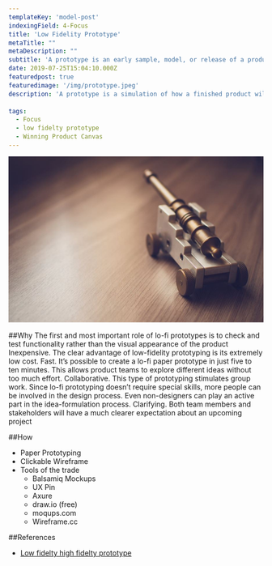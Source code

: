 ```yaml
---
templateKey: 'model-post'
indexingField: 4-Focus
title: 'Low Fidelity Prototype'
metaTitle: ""
metaDescription: ""
subtitle: 'A prototype is an early sample, model, or release of a product built to test a concept or process.'
date: 2019-07-25T15:04:10.000Z
featuredpost: true
featuredimage: '/img/prototype.jpeg'
description: 'A prototype is a simulation of how a finished product will work. It allows product teams to test the usability and feasibility of their designs. Low-fidelity (lo-fi) prototyping is a quick and easy way to translate high-level design concepts into tangible and testable artifacts. Should not be so concrete.'

tags:
  - Focus
  - low fidelty prototype
  - Winning Product Canvas
---
```


![flavor wheel](/img/prototype.jpeg)

##Why
The first and most important role of lo-fi prototypes is to check and test functionality rather than the visual appearance of the product
Inexpensive. The clear advantage of low-fidelity prototyping is its extremely low cost.
Fast. It’s possible to create a lo-fi paper prototype in just five to ten minutes. This allows product teams to explore different ideas without too much effort.
Collaborative. This type of prototyping stimulates group work. Since lo-fi prototyping doesn’t require special skills, more people can be involved in the design process. Even non-designers can play an active part in the idea-formulation process.
Clarifying. Both team members and stakeholders will have a much clearer expectation about an upcoming project

##How

- Paper Prototyping
- Clickable Wireframe
- Tools of the trade
  - Balsamiq Mockups
  - UX Pin
  - Axure
  - draw.io (free)
  - moqups.com
  - Wireframe.cc

##References

- [Low fidelty high fidelty prototype](https://theblog.adobe.com/prototyping-difference-low-fidelity-high-fidelity-prototypes-use/)
